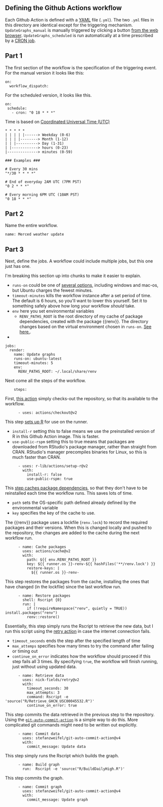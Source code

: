 ## Defining the Github Actions workflow

Each Github Action is defined with a [YAML](https://en.wikipedia.org/wiki/YAML) file (`.yml`). The two `.yml` files in this directory are identical except for the triggering mechanism. `UpdateGraphs_manual` is manually triggered by clicking a button [from the web browser](https://github.com/odavalos/merced-weather/actions). `UpdateGraphs_scheduled` is run automatically at a time prescribed by a [CRON job](https://en.wikipedia.org/wiki/Cron).


## Part 1
The first section of the workflow is the specification of the triggering event. For the manual version it looks like this:

```
on:
  workflow_dispatch:
```

For the scheduled version, it looks like this.

```
on:
 schedule:
   - cron: "0 18 * * *"
```

Time is based on [Coordinated Universal Time (UTC)](https://en.wikipedia.org/wiki/Coordinated_Universal_Time)

```
* * * * *
| | | | |------> Weekday (0-6)
| | | |--------> Month (1-12)
| | |----------> Day (1-31)
| |------------> hours (0-23)
|--------------> minutes (0-59)

### Examples ###

# Every 30 mins
"*/30 * * * *"

# End of everyday 2AM UTC (7PM PST)
"0 2 * * *"

# Every morning 6PM UTC (10AM PST)
"0 18 * * *"
```

## Part 2

Name the entire workflow.

```
name: Merced weather update
```

## Part 3

Next, define the jobs. A workflow could include multiple jobs, but this one just has one.

I'm breaking this section up into chunks to make it easier to explain.

* `runs-on` could be one of [several options](https://docs.github.com/en/actions/using-github-hosted-runners/about-github-hosted-runners), including windows and mac-os, but Ubuntu charges the fewest minutes.
* `timeout-minutes` kills the workflow instance after a set period of time. The default is 6 hours, so you'll want to lower this yourself. Set it to something safely above how long your workflow *should* take.
* `env` here you set environmental variables
  * `RENV_PATHS_ROOT` is the root directory of my cache of package dependencies, created with the package {{renv}}. The directory changes based on the virtual environment chosen in `runs-on`. [See here.](https://rstudio.github.io/renv/reference/paths.html#details).
* 
```
jobs:
  render:
    name: Update graphs
    runs-on: ubuntu-latest
    timeout-minutes: 5
    env:
      RENV_PATHS_ROOT: ~/.local/share/renv
```

Next come all the steps of the workflow.
```
    steps:
```    

First, [this action](https://github.com/actions/checkout) simply checks-out the repository, so that its available to the workflow.
```    
      - uses: actions/checkout@v2
```

This step [sets up R](https://github.com/r-lib/actions/tree/v2/setup-r) for use on the runner.

* `install-r` setting this to false means we use the preinstalled version of R in this Github Action image. This is faster.
* `use-public-rspm` setting this to true means that packages are downloaded from RStudio's package manager, rather than straight from CRAN. RStudio's manager precompiles binaries for Linux, so this is much faster than CRAN.
```
      - uses: r-lib/actions/setup-r@v2
        with:
          install-r: false
          use-public-rspm: true
```

This [step caches package dependencies](https://github.com/actions/cache), so that they don't have to be reinstalled each time the workflow runs. This saves lots of time.

* `path` sets the OS-specific path defined already defined by the environmental variable
* `key` specifies the key of the cache to use.

The {{renv}} package uses a lockfile (`renv.lock`) to record the required packages and their versions. When this is changed locally and pushed to the repository, the changes are added to the cache during the next workflow run.
```
      - name: Cache packages
        uses: actions/cache@v2
        with:
          path: ${{ env.RENV_PATHS_ROOT }}
          key: ${{ runner.os }}-renv-${{ hashFiles('**/renv.lock') }}
          restore-keys: |
            ${{ runner.os }}-renv-
```

This step restores the packages from the cache, installing the ones that have changed (in the lockfile) since the last workflow run.
```
      - name: Restore packages
        shell: Rscript {0}
        run: |
          if (!requireNamespace("renv", quietly = TRUE)) install.packages("renv")
          renv::restore()
```

Essentially, this step simply runs the Rscript to retrieve the new data, but I run this script using the [retry action](https://github.com/nick-fields/retry) in case the internet connection fails.

* `timeout_seconds` ends the step after the specified length of time
* `max_attemps` specifies how many times to try the command after failing or timing out
* `continue_on_error` indicates how the workflow should proceed if this step fails all 3 times. By specifying `true`, the workflow will finish running, just without using updated data.
```
      - name: Retrieve data
        uses: nick-fields/retry@v2
        with:
          timeout_seconds: 30
          max_attempts: 3
          command: Rscript -e 'source("R/Retrieve_GHCN_USC00045532.R")'
          continue_on_error: true
```

This step commits the data retrieved in the previous step to the repository. Using the [`git-auto-commit-action`](https://github.com/stefanzweifel/git-auto-commit-action) is a simple way to do this. More complicated git commands might need to be written out explicitly.
```
      - name: Commit data
        uses: stefanzweifel/git-auto-commit-action@v4
        with:
          commit_message: Update data
```

This step simply runs the Rscript which builds the graph.
```
      - name: Build graph
        run:  Rscript -e 'source("R/BuildDailyHigh.R")'
```

This step commits the graph.
```
      - name: Commit graph
        uses: stefanzweifel/git-auto-commit-action@v4
        with:
          commit_message: Update graph
```
